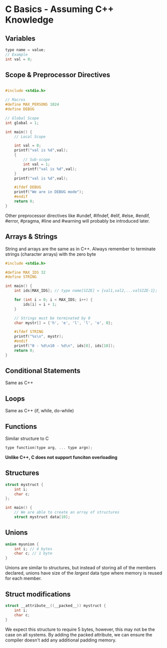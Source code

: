# C Basics - Assuming C++ Knowledge

## Variables 

```c
type name = value;
// Example
int val = 0;
```

## Scope & Preprocessor Directives
```c

#include <stdio.h>

// Macros
#define MAX_PERSONS 1024
#define DEBUG

// Global Scope 
int global = 1;

int main() {
    // Local Scope

    int val = 0;
    printf("val is %d",val);
    {
        // Sub-scope
        int val = 1;
        printf("val is %d",val);
    }
    printf("val is %d",val);

    #ifdef DEBUG
    printf("We are in DEBUG mode");
    #endif
    return 0;
}
```

Other preprocessor directives like #undef, #ifndef, #elif, #else, #endif, #error, #pragma, #line and #warning will probably be introduced later.

## Arrays & Strings

String and arrays are the same as in C++. Always remember to terminate strings (character arrays) with the zero byte

```c
#include <stdio.h>

#define MAX_IDS 32
#define STRING

int main() {
    int ids[MAX_IDS]; // type name[SIZE] = {val1,val2,...valSIZE-1};

    for (int i = 0; i < MAX_IDS; i++) {
        ids[i] = i + 1;
    }

    // Strings must be terminated by 0
    char mystr[] = {'h', 'e', 'l', 'l', 'o', 0};

    #ifdef STRING
    printf("%s\n", mystr);
    #endif
    printf("0 - %d\n10 - %d\n", ids[0], ids[10]);
    return 0;
}
```

## Conditional Statements

Same as C++

## Loops

Same as C++ (if, while, do-while)

## Functions

Similar structure to C
```c
type function(type arg, ... type argn);
```

**Unlike C++, C does not support funciton overloading**

## Structures

```c
struct mystruct {
    int i;
    char c;
};

int main() {
    // We are able to create an array of structures
    struct mystruct data[10];
```

## Unions

```c
union myunion {
    int i; // 4 bytes
    char c; // 1 byte
}
``` 

Unions are similar to structures, but instead of storing all of the members declared, unions have size of the *largest* data type where memory is reused for each member.

## Struct modifications
```c
struct __attribute__((__packed__)) mystruct {
    int i;
    char c;
}
```

We expect this structure to require 5 bytes, however, this may not be the case on all systems. By adding the packed attribute, we can ensure the compiler doesn't add any additional padding memory.
